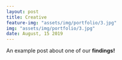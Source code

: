 ```yaml
---
layout: post
title: Creative
feature-img: "assets/img/portfolio/3.jpg"
img: "assets/img/portfolio/3.jpg"
date: August, 15 2019
---
```


An example post about one of our **findings!**
